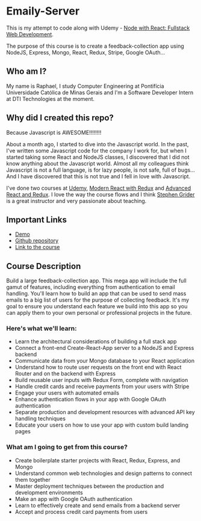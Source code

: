 # Emaily-Server

This is my attempt to code along with Udemy - [Node with React: Fullstack Web Development](https://www.udemy.com/node-with-react-fullstack-web-development).

The purpose of this course is to create a feedback-collection app using NodeJS, Express, Mongo, React, Redux, Stripe, Google OAuth...

## Who am I?

My name is Raphael, I study Computer Engineering at Pontifícia Universidade Católica de Minas Gerais and I'm a Software Developer Intern at DTI Technologies at the moment.

## Why did I created this repo?

Because Javascript is AWESOME!!!!!!!!

About a month ago, I started to dive into the Javascript world. In the past, I've written some Javascript code for the company I work for, but when I started taking some React and NodeJS classes, I discovered that I did not know anything about the Javascript world. Almost all my colleagues think Javascript is not a full language, is for lazy people, is not safe, full of bugs... And I have discovered that this is not true and I fell in love with Javascript.

I've done two courses at [Udemy](https://www.udemy.com), [Modern React with Redux](https://www.udemy.com/react-redux) and [Advanced React and Redux](https://www.udemy.com/react-redux-tutorial). I love the way the course flows and I think [Stephen Grider](https://github.com/stephengrider) is a great instructor and very passionate about teaching.

## Important Links

* [Demo](https://emaily-server.herokuapp.com)
* [Github repository](https://github.com/raphaelfp/emaily-server)
* [Link to the course](https://www.udemy.com/node-with-react-fullstack-web-development)

## Course Description

Build a large feedback-collection app. This mega app will include the full gamut of features, including everything from authentication to email handling.  You'll learn how to build an app that can be used to send mass emails to a big list of users for the purpose of collecting feedback.  It's my goal to ensure you understand each feature we build into this app so you can apply them to your own personal or professional projects in the future.

### Here's what we'll learn:

* Learn the architectural considerations of building a full stack app
* Connect a front-end Create-React-App server to a NodeJS and Express backend
* Communicate data from your Mongo database to your React application
* Understand how to route user requests on the front end with React Router and on the backend with Express
* Build reusable user inputs with Redux Form, complete with navigation
* Handle credit cards and receive payments from your users with Stripe
* Engage your users with automated emails
* Enhance authentication flows in your app with Google OAuth authentication
* Separate production and development resources with advanced API key handling techniques
* Educate your users on how to use your app with custom build landing pages

### What am I going to get from this course?

* Create boilerplate starter projects with React, Redux, Express, and Mongo
* Understand common web technologies and design patterns to connect them together
* Master deployment techniques between the production and development environments
* Make an app with Google OAuth authentication
* Learn to effectively create and send emails from a backend server
* Accept and process credit card payments from users